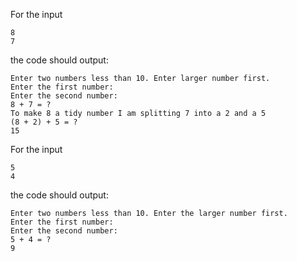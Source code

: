For the input

```text
8
7
```

the code should output:

```text
Enter two numbers less than 10. Enter larger number first.
Enter the first number:
Enter the second number:
8 + 7 = ?
To make 8 a tidy number I am splitting 7 into a 2 and a 5
(8 + 2) + 5 = ?
15
```

For the input

```text
5
4
```

the code should output:

```text
Enter two numbers less than 10. Enter the larger number first.
Enter the first number:
Enter the second number:
5 + 4 = ?
9
```